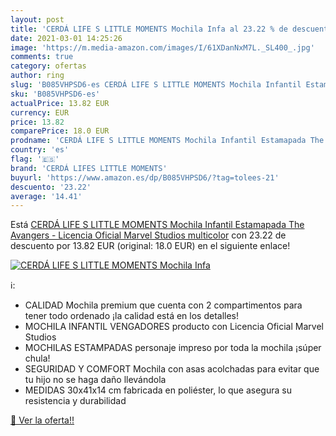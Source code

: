 ```yaml
---
layout: post
title: 'CERDÁ LIFE S LITTLE MOMENTS Mochila Infa al 23.22 % de descuento'
date: 2021-03-01 14:25:26
image: 'https://m.media-amazon.com/images/I/61XDanNxM7L._SL400_.jpg'
comments: true
category: ofertas
author: ring
slug: 'B085VHPSD6-es CERDÁ LIFE S LITTLE MOMENTS Mochila Infantil Estamapada...'
sku: 'B085VHPSD6-es'
actualPrice: 13.82 EUR
currency: EUR
price: 13.82
comparePrice: 18.0 EUR
prodname: 'CERDÁ LIFE S LITTLE MOMENTS Mochila Infantil Estamapada The Avangers - Licencia Oficial Marvel Studios  multicolor'
country: 'es'
flag: '🇪🇸'
brand: 'CERDÁ LIFES LITTLE MOMENTS'
buyurl: 'https://www.amazon.es/dp/B085VHPSD6/?tag=tolees-21'
descuento: '23.22'
average: '14.41'
---
```


Está [CERDÁ LIFE S LITTLE MOMENTS Mochila Infantil Estamapada The Avangers - Licencia Oficial Marvel Studios  multicolor](https://www.amazon.es/dp/B085VHPSD6/?tag=tolees-21) con 23.22 de descuento por 13.82 EUR (original: 18.0 EUR) en el siguiente enlace!

[![CERDÁ LIFE S LITTLE MOMENTS Mochila Infa](https://m.media-amazon.com/images/I/61XDanNxM7L._SL400_.jpg)](https://www.amazon.es/dp/B085VHPSD6/?tag=tolees-21)

ℹ️:

- CALIDAD Mochila premium que cuenta con 2 compartimentos para tener todo ordenado ¡la calidad está en los detalles!
- MOCHILA INFANTIL VENGADORES producto con Licencia Oficial Marvel Studios
- MOCHILAS ESTAMPADAS personaje impreso por toda la mochila ¡súper chula!
- SEGURIDAD Y COMFORT Mochila con asas acolchadas para evitar que tu hijo no se haga daño llevándola
- MEDIDAS 30x41x14 cm fabricada en poliéster, lo que asegura su resistencia y durabilidad

[🛒 Ver la oferta!!](https://www.amazon.es/dp/B085VHPSD6/?tag=tolees-21)

